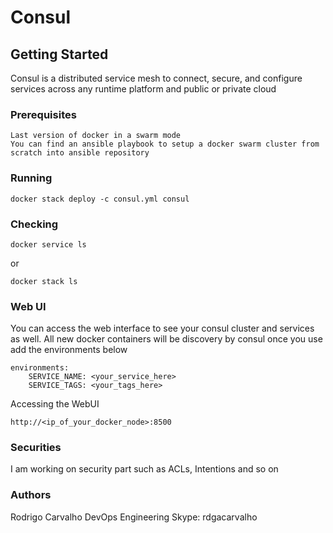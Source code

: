 # Consul

## Getting Started

Consul is a distributed service mesh to connect, secure, and configure services across any runtime platform and public or private cloud

### Prerequisites

```
Last version of docker in a swarm mode
You can find an ansible playbook to setup a docker swarm cluster from scratch into ansible repository
```

### Running
```
docker stack deploy -c consul.yml consul
```

### Checking
```
docker service ls
```
or
```
docker stack ls
```

### Web UI
You can access the web interface to see your consul cluster and services as well. All new docker containers will be discovery by consul once you use add the environments below
```
environments:
    SERVICE_NAME: <your_service_here>
    SERVICE_TAGS: <your_tags_here>
```
Accessing the WebUI
```
http://<ip_of_your_docker_node>:8500
```

### Securities
I am working on security part such as ACLs, Intentions and so on

### Authors
Rodrigo Carvalho
DevOps Engineering
Skype: rdgacarvalho
